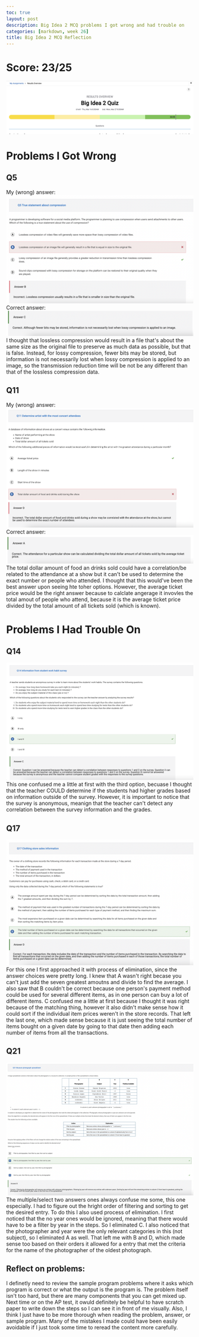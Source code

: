 ```yaml
---
toc: true
layout: post
description: Big Idea 2 MCQ problems I got wrong and had trouble on
categories: [markdown, week 26]
title: Big Idea 2 MCQ Reflection
---
```

# Score: 23/25
![This is an image](https://github.com/aliyatang/Aliya/blob/master/images/2023-03-26-pic1.png?raw=true)

# Problems I Got Wrong
## Q5
My (wrong) answer:
![This is an image](https://github.com/aliyatang/Aliya/blob/master/images/2023-03-23-pic1.1.png?raw=true)
Correct answer:
![This is an image](https://github.com/aliyatang/Aliya/blob/master/images/2023-03-23-pic1.2.png?raw=true)
I thought that lossless compression would result in a file that's about the same size as the original file to preserve as much data as possible, but that is false. Instead, for lossy compression, fewer bits may be stored, but information is not necessarily lost when lossy compression is applied to an image, so the transmission reduction time will be not be any different than that of the lossless compression data. 

## Q11
My (wrong) answer:
![This is an image](https://github.com/aliyatang/Aliya/blob/master/images/2023-03-23-pic2.1.png?raw=true)
Correct answer:
![This is an image](https://github.com/aliyatang/Aliya/blob/master/images/2023-03-23-pic2.2.png?raw=true)
The total dollar amount of food an drinks sold could have a correlation/be related to the attendance at a show but it can't be used to determine the exact number or people who attended. I thought that this would've been the best answer upon seeing hte toher options. However, the average ticket price would be the right answer because to calclate angerage it invovles the total amout of people who attend, because it is the average ticket price divided by the total amount of all tickets sold (which is known).

# Problems I Had Trouble On
## Q14
![This is an image](https://github.com/aliyatang/Aliya/blob/master/images/2023-03-26-pic2.png?raw=true)
This one confused me a little at first with the third option, becuase I thought that the teacher COULD determine if the students had higher grades based on information outside of the survey. However, it is important to notice that the survey is anonymous, meanign that the teacher can't detect any correlation between the survey information and the grades. 

## Q17
![This is an image](https://github.com/aliyatang/Aliya/blob/master/images/2023-03-26-pic3.png?raw=true)
For this one I first approached it with process of elimination, since the answer choices were pretty long. I knew that A wasn't right becase you can't just add the seven greatest amoutns and divide to find the average. I also saw that B couldn't be correct because one person's payment method could be used for several different items, as in one person can buy a lot of different items. C confused me a little at first because I thought it was right because of the matching thing, however it also didn't make sense how it could sort if the individual item prices weren't in the store records. That left the last one, which made sense because it is just seeing the total number of items bought on a given date by going to that date then adding each number of items from all the transactions. 

## Q21
![This is an image](https://github.com/aliyatang/Aliya/blob/master/images/2023-03-26-pic4.png?raw=true)
The multiple/select two answers ones always confuse me some, this one especially. I had to figure out the hright order of filtering and sorting to get the desired entry. To do this I also used process of elimination. I first noticed that the no year ones would be ignored, meaning that there would have to be a filter by year in the steps. So I eliminated C. I also noticed that the photographer and year were the only relevant categories in this (not subject), so I eliminated A as well. That left me with B and D, which made sense too based on their orders it allowed for a entry that met the criteria for the name of the photographer of the oldest photograph. 

## Reflect on problems:
I definetly need to review the sample program problems where it asks which program is correct or what the output is the program is. The problem itself isn't too hard, but there are many components that you can get mixed up. Next time or on the AP test, it owuld definitely be helpful to have scratch paper to write down the steps so I can see it in front of me visually. Also, I think I just have to be more thorough when reading the problem, answer, or sample program. Many of the mistakes I made could have been easily avoidable if I just took some time to reread the content more carefully. 
